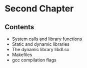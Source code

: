 # Second Chapter

## Contents
*  System calls and library functions
*  Static and dynamic libraries
*  The dynamic library libdl.so
*  Makefiles
*  gcc compilation flags

